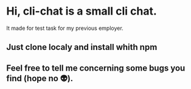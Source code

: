 # Hi, cli-chat is a small cli chat.

It made for test task for my previous employer.

## Just clone localy and install whith npm

## Feel free to tell me concerning some bugs you find (hope no 👽).

